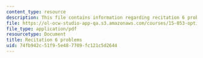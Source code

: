 ```yaml
---
content_type: resource
description: This file contains information regarding recitation 6 problems.
file: https://ol-ocw-studio-app-qa.s3.amazonaws.com/courses/15-053-optimization-methods-in-management-science-spring-2013/74fb942c51f95e487709fc121c5d2644_MIT15_053S13_rec06.pdf
file_type: application/pdf
resourcetype: Document
title: Recitation 6 problems
uid: 74fb942c-51f9-5e48-7709-fc121c5d2644
---
```

